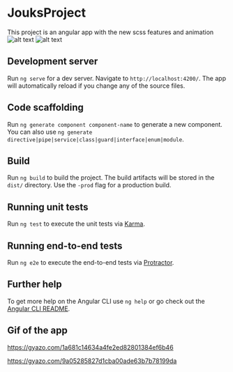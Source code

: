# JouksProject

This project is an angular app with the new scss features and animation 
![alt text](https://i.gyazo.com/30ac3bf399df85e6c1b08cb05a904bbf.png)
![alt text](https://i.gyazo.com/9a05285827d1cba00ade63b7b78199da.gif)
## Development server

Run `ng serve` for a dev server. Navigate to `http://localhost:4200/`. The app will automatically reload if you change any of the source files.

## Code scaffolding

Run `ng generate component component-name` to generate a new component. You can also use `ng generate directive|pipe|service|class|guard|interface|enum|module`.

## Build

Run `ng build` to build the project. The build artifacts will be stored in the `dist/` directory. Use the `-prod` flag for a production build.

## Running unit tests

Run `ng test` to execute the unit tests via [Karma](https://karma-runner.github.io).

## Running end-to-end tests

Run `ng e2e` to execute the end-to-end tests via [Protractor](http://www.protractortest.org/).

## Further help

To get more help on the Angular CLI use `ng help` or go check out the [Angular CLI README](https://github.com/angular/angular-cli/blob/master/README.md).

## Gif of the app

https://gyazo.com/1a681c14634a4fe2ed82801384ef6b46

https://gyazo.com/9a05285827d1cba00ade63b7b78199da
